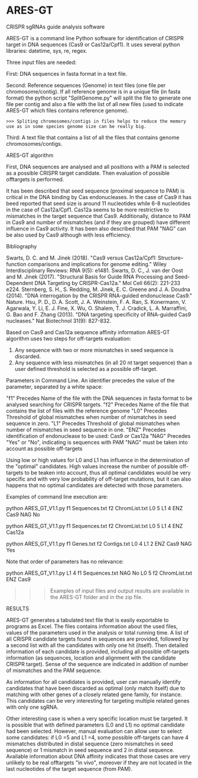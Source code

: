# ARES-GT
CRISPR sgRNAs guide analysis software

ARES-GT is a command line Python software for identification of CRISPR target in DNA sequences (Cas9 or Cas12a/Cpf1).
It uses several python libraries: datetime, sys, re, regex.

Three input files are needed:

  First: DNA sequences in fasta format in a text file.
  
  Second: Reference sequences (Genome) in text files (one file per chromosome/contig). If all reference genome is in a unique file (in fasta format) the python script "SplitGenome.py" will split the file to generate one file per contig and also a file with the list of all new files (used to indicate ARES-GT which files contains reference genome).
  
    >>> Spliting chromosomes/contigs in files helps to reduce the memory use as in some species genome size can be really big.
    
   Third: A text file that contains a list of all the files that contains genome chromosomes/contigs.

ARES-GT algorithm

  First, DNA sequences are analysed and all positions with a PAM is selected as a possible CRISPR target candidate. Then evaluation of possible offtargets is performed.

  It has been described that seed sequence (proximal sequence to PAM) is critical in the DNA binding by Cas endonucleases. In the case of Cas9 it has beed reported that seed size is around 11 nucleotides while 6-8 nucleotides in the case of Cas12a/Cpf1. Cas12a seems to be more restrictive to mismatches in the target sequence that Cas9. Additionally, distance to PAM in Cas9 and number of mismatches (and if they are grouped) have different influence in Cas9 activity. It has been also described that PAM "NAG" can be also used by Cas9 although with less efficiency.
  
  Bibliography
  
  Swarts, D. C. and M. Jinek (2018). "Cas9 versus Cas12a/Cpf1: Structure–function comparisons and implications for genome editing." Wiley Interdisciplinary Reviews: RNA 9(5): e1481.
  Swarts, D. C., J. van der Oost and M. Jinek (2017). "Structural Basis for Guide RNA Processing and Seed-Dependent DNA Targeting by CRISPR-Cas12a." Mol Cell 66(2): 221-233 e224.
  Sternberg, S. H., S. Redding, M. Jinek, E. C. Greene and J. A. Doudna (2014). "DNA interrogation by the CRISPR RNA-guided endonuclease Cas9." Nature.
  Hsu, P. D., D. A. Scott, J. A. Weinstein, F. A. Ran, S. Konermann, V. Agarwala, Y. Li, E. J. Fine, X. Wu, O. Shalem, T. J. Cradick, L. A. Marraffini, G. Bao and F. Zhang (2013). "DNA targeting specificity of RNA-guided Cas9 nucleases." Nat Biotechnol 31(9): 827-832.

Based on Cas9 and Cas12a sequence affinity information ARES-GT algorithm uses two steps for off-targets evaluation:

  1) Any sequence with two or more mismatches in seed sequence is discarded.
  2) Any sequence with less mismatches (in all 20 nt target sequence) than a user defined threshold is selected as a possible off-target.

Parameters in Command Line. An identifier precedes the value of the parameter, separated by a white space:

  "f1" Precedes Name of the file with the DNA sequences in fasta format to be analysed searching for CRISPR targets.
  "f2" Precedes Name of the file that contains the list of files with the reference genome
  "L0" Precedes Threshold of global mismatches when number of mismatches in seed sequence in zero.
  "L1" Precedes Threshold of global mismatches when number of mismatches in seed sequence in one.
  "ENZ" Precedes identification of endonuclease to be used: Cas9 or Cas12a
  "NAG" Precedes "Yes" or "No", indicating is sequences with PAM "NAG" must be taken into account as possible off-targets 

Using low or high values for L0 and L1 has influence in the determination of the "optimal" candidates. High values increase the number of possible off-targets to be teaken into account, thus all optimal candidates would be very specific and with very low probability of off-target mutations, but it can also happens that no optimal candidates are detected with those parameters.

Examples of command line execution are:

  python ARES_GT_V1.1.py f1 Sequences.txt f2 ChromList.txt L0 5 L1 4 ENZ Cas9 NAG No
 
  python ARES_GT_V1.1.py f1 Sequences.txt f2 ChromList.txt L0 5 L1 4 ENZ Cas12a
 
  python ARES_GT_V1.1.py f1 Genes.txt f2 Contigs.txt L0 4 L1 2 ENZ Cas9 NAG Yes
 
Note that order of parameters has no relevance:

  python ARES_GT_V1.1.py L1 4 f1 Sequences.txt NAG No L0 5 f2 ChromList.txt ENZ Cas9
 
  >>> Examples of input files and output results are available in the ARES-GT folder and in the zip file.

RESULTS

  ARES-GT generates a tabulated text file that is easily exportable to programs as Excel.
  The files contains information about the used files, values of the parameters used in the analysis or total running time.
  A list of all CRISPR candidate targets found in sequences are provided, followed by a second list with all the candidates with only one hit (itself). Then detailed information of each candidate is provided, including all possible off-targets information (as sequences, location and alignment with the candidate CRISPR target). Sense of the sequence are indicated in addition of number of mismatches and the PAM sequence.
  
  As information for all candidates is provided, user can manually identify candidates that have been discarded as optimal (only match itself) due to matching with other genes of a closely related gene family, for instance. This candidates can be very interesting for targeting multiple related genes with only one sgRNA.
  
  Other interesting case is when a very specific location must be targeted. It is possible that with defined parameters (L0 and L1) no optimal candidate had been selected. However, manual evaluation can allow user to select some candidates: if L0 =5 and L1 =4, some possible off-targets can have 4 mismatches distributed in distal sequence (zero mismatches in seed sequence) or 1 mismatch in seed sequence and 2 in distal sequence. Available information about DNA affinity indicates that those cases are very unlikely to be real offtargets "in vivo", moreover if they are not located in the last nucleotides of the target sequence (from PAM).
